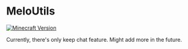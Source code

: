 MeloUtils
========
[![Minecraft Version](https://img.shields.io/badge/Minecraft-1.21%20fabric-brightgreen)](https://prismlauncher.org/)

Currently, there's only keep chat feature. Might add more in the future.